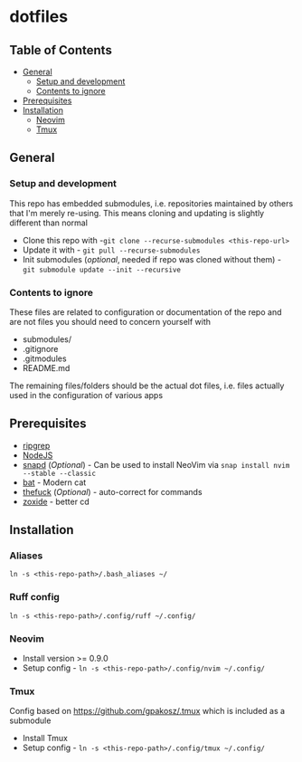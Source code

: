 # dotfiles

## Table of Contents
* [General](#general)
  - [Setup and development](#setup-and-development)
  - [Contents to ignore](#contents-to-ignore)
* [Prerequisites](#prerequisites)
* [Installation](#installation)
  - [Neovim](#neovim)
  - [Tmux](#tmux)

## General

### Setup and development
This repo has embedded submodules, i.e. repositories maintained by others that I'm merely re-using.
This means cloning and updating is slightly different than normal

- Clone this repo with -`git clone --recurse-submodules <this-repo-url>`
- Update it with - `git pull --recurse-submodules`
- Init submodules (_optional_, needed if repo was cloned without them) - `git submodule update --init --recursive`

### Contents to ignore
These files are related to configuration or documentation of the repo and are not files you should need to concern yourself with
- submodules/
- .gitignore
- .gitmodules
- README.md

The remaining files/folders should be the actual dot files, i.e. files actually used in the configuration of various apps

## Prerequisites
- [ripgrep](https://github.com/BurntSushi/ripgrep#installation)
- [NodeJS](https://github.com/nodesource/distributions#installation-instructions)
- [snapd](https://snapcraft.io/docs/installing-snap-on-ubuntu) (_Optional_) - Can be used to install NeoVim via `snap install nvim --stable --classic`
- [bat](https://github.com/sharkdp/bat?tab=readme-ov-file#installation) - Modern cat
- [thefuck](https://github.com/nvbn/thefuck?tab=readme-ov-file#installation) (_Optional_) - auto-correct for commands
- [zoxide](https://github.com/ajeetdsouza/zoxide?tab=readme-ov-file#installation) - better cd

## Installation

### Aliases
`ln -s <this-repo-path>/.bash_aliases ~/`

### Ruff config
`ln -s <this-repo-path>/.config/ruff ~/.config/`

### Neovim
- Install version >= 0.9.0
- Setup config - `ln -s <this-repo-path>/.config/nvim ~/.config/`

### Tmux
Config based on https://github.com/gpakosz/.tmux which is included as a submodule
- Install Tmux
- Setup config - `ln -s <this-repo-path>/.config/tmux ~/.config/`
